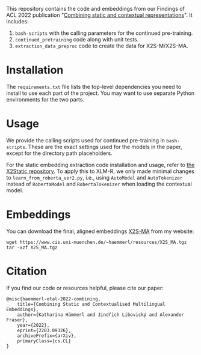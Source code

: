 This repository contains the code and embeddings from our Findings of ACL 2022 publication "[Combining static and contextual representations](https://arxiv.org/abs/2203.09326)". <!--TODO update after proceedings released!-->
It includes:

1. `bash-scripts` with the calling parameters for the continued pre-training.
2. `continued_pretraining` code along with unit tests.
3. `extraction_data_preproc` code to create the data for X2S-M/X2S-MA.

# Installation

The `requirements.txt` file lists the top-level dependencies you need to install to use each part of the project.
You may want to use separate Python environments for the two parts.

# Usage

We provide the calling scripts used for continued pre-training in `bash-scripts`.
These are the exact settings used for the models in the paper, except for the directory path placeholders.

For the static embedding extraction code installation and usage, refer to [the X2Static repository](https://github.com/epfml/X2Static). To apply this to XLM-R, we only made minimal changes to `learn_from_roberta_ver2.py`, i.e., using `AutoModel` and `AutoTokenizer` instead of `RobertaModel` and `RobertaTokenizer` when loading the contextual model.

# Embeddings

You can download the final, aligned embeddings [X2S-MA](https://www.cis.uni-muenchen.de/~haemmerl/resources/X2S_MA.tgz) from my website:

```
wget https://www.cis.uni-muenchen.de/~haemmerl/resources/X2S_MA.tgz
tar -xzf X2S_MA.tgz
```

# Citation

If you find our code or resources helpful, please cite our paper:

```
@misc{haemmerl-etal-2022-combining,
    title={Combining Static and Contextualised Multilingual Embeddings},
    author={Katharina Hämmerl and Jindřich Libovický and Alexander Fraser},
    year={2022},
    eprint={2203.09326},
    archivePrefix={arXiv},
    primaryClass={cs.CL}
}
```
<!-- TODO: update when proceedings are released!-->
